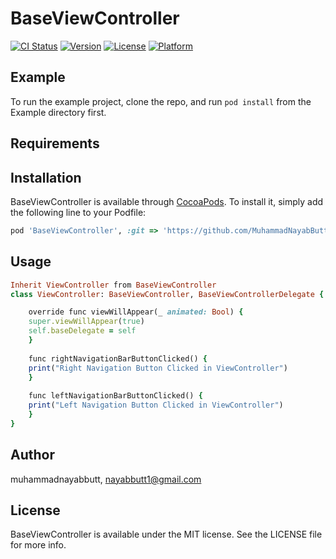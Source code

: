 # BaseViewController

[![CI Status](https://img.shields.io/travis/muhammadnayabbutt/BaseViewController.svg?style=flat)](https://travis-ci.org/muhammadnayabbutt/BaseViewController)
[![Version](https://img.shields.io/cocoapods/v/BaseViewController.svg?style=flat)](https://cocoapods.org/pods/BaseViewController)
[![License](https://img.shields.io/cocoapods/l/BaseViewController.svg?style=flat)](https://cocoapods.org/pods/BaseViewController)
[![Platform](https://img.shields.io/cocoapods/p/BaseViewController.svg?style=flat)](https://cocoapods.org/pods/BaseViewController)

## Example

To run the example project, clone the repo, and run `pod install` from the Example directory first.

## Requirements

## Installation

BaseViewController is available through [CocoaPods](https://cocoapods.org). To install
it, simply add the following line to your Podfile:

```ruby
pod 'BaseViewController', :git => 'https://github.com/MuhammadNayabButt/BaseViewController.git'
```
## Usage
```ruby
Inherit ViewController from BaseViewController
class ViewController: BaseViewController, BaseViewControllerDelegate {

    override func viewWillAppear(_ animated: Bool) {
    super.viewWillAppear(true)
    self.baseDelegate = self
    }
    
    func rightNavigationBarButtonClicked() {
    print("Right Navigation Button Clicked in ViewController")
    }
    
    func leftNavigationBarButtonClicked() {
    print("Left Navigation Button Clicked in ViewController")
    }
}

```
## Author

muhammadnayabbutt, nayabbutt1@gmail.com

## License

BaseViewController is available under the MIT license. See the LICENSE file for more info.
